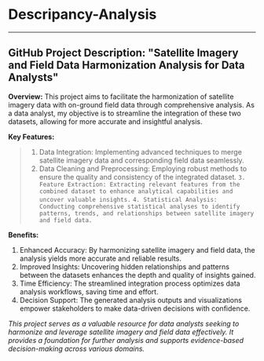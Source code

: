 # Descripancy-Analysis
___
## GitHub Project Description: "Satellite Imagery and Field Data Harmonization Analysis for Data Analysts"

**Overview:**
This project aims to facilitate the harmonization of satellite imagery data with on-ground field data through comprehensive analysis. 
As a data analyst, my objective is to streamline the integration of these two datasets, allowing for more accurate and insightful analysis.

**Key Features:**

> 1. Data Integration: Implementing advanced techniques to merge satellite imagery data and corresponding field data seamlessly.
> 2. Data Cleaning and Preprocessing: Employing robust methods to ensure the quality and consistency of the integrated dataset.
```3. Feature Extraction: Extracting relevant features from the combined dataset to enhance analytical capabilities and uncover valuable insights.```
```4. Statistical Analysis: Conducting comprehensive statistical analyses to identify patterns, trends, and relationships between satellite imagery and field data.```

**Benefits:**

1. Enhanced Accuracy: By harmonizing satellite imagery and field data, the analysis yields more accurate and reliable results.
2. Improved Insights: Uncovering hidden relationships and patterns between the datasets enhances the depth and quality of insights gained.
3. Time Efficiency: The streamlined integration process optimizes data analysis workflows, saving time and effort.
4. Decision Support: The generated analysis outputs and visualizations empower stakeholders to make data-driven decisions with confidence.

*This project serves as a valuable resource for data analysts seeking to harmonize and leverage satellite imagery and field data effectively. It provides a foundation for further analysis and supports evidence-based decision-making across various domains.*


